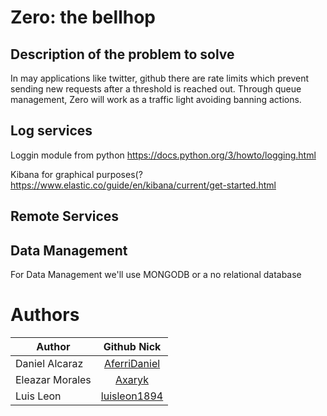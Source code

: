 # Zero: the bellhop


## Description of the problem to solve

In may applications like twitter, github there are rate limits which prevent sending new requests after a threshold is reached out.
Through queue management, Zero will work as a traffic light avoiding banning actions.

## Log services

Loggin module from python
https://docs.python.org/3/howto/logging.html

Kibana for graphical purposes(?
https://www.elastic.co/guide/en/kibana/current/get-started.html

## Remote Services

## Data Management

For Data Management we'll use MONGODB or a no relational database 



# Authors

| Author| Github Nick|
| ------------- |:-------------:|
| Daniel Alcaraz    | [AferriDaniel](https://github.com/AferriDaniel) |
| Eleazar Morales     | [Axaryk](https://github.com/axaryk)|
| Luis Leon     | [luisleon1894](https://github.com/luisleon1894)|



